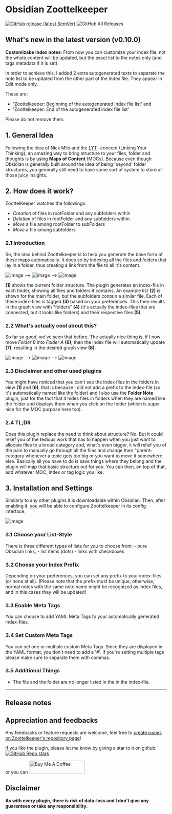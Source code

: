 # Obsidian Zoottelkeeper

[![GitHub release (latest SemVer)](https://img.shields.io/github/v/release/akosbalasko/zoottelkeeper-obsidian-plugin?style=for-the-badge&sort=semver)](https://github.com/akosbalasko/zoottelkeeper-obsidian-plugin/releases/latest)
![GitHub All Releases](https://img.shields.io/github/downloads/akosbalasko/zoottelkeeper-obsidian-plugin/total?style=for-the-badge)

## What's new in the latest version (v0.10.0)
**Customizabe index notes**: From now you can customize your index file, not the whole content will be updated, but the exact list to the notes only (and tags metadata if it is set).

In order to achieve this, I added 2 extra autogenerated texts to separate the note list to be updated from the other part of the index file. They appear in Edit mode only. 

These are: 
  - 'Zoottelkeeper: Beginning of the autogenerated index file list' and
  - 'Zoottelkeeper: End of the autogenerated index file list'
  
Please do not remove them.

## 1. General Idea
Following the idea of Nick Milo and the [LYT](https://www.linkingyourthinking.com/) -concept (Linking Your Thinking), an amazing way to bring structure to your files, folder and thoughts is by using **Maps of Content** (MOCs). Because even though Obsidian is generally built around the idea of being 'beyond' folder structures, you generally still need to have some sort of system to store all those juicy insights.

## 2. How does it work?
ZoottelKeeper watches the followings:

- _Creation_ of files in rootFolder and any subfolders within 
- _Deletion_ of files in rootFolder and any subfolders within 
- _Move_ a file among rootFolder to subFolders
- _Move_ a file among subfolders

### 2.1 Introduction
So, the idea behind Zoottelkeeper is to help you generate the base form of these maps automatically. It does so by indexing all the files and folders that lay in a folder, thus creating a link from the file to all it's content.

![image](https://user-images.githubusercontent.com/46029522/126865703-c3a3d12f-a88f-42d1-806a-415d9e1afa53.png)  -->  ![image](https://user-images.githubusercontent.com/46029522/126865758-883888d3-8cf1-496a-aa04-58ae6a4c69a6.png)  --> ![image](https://user-images.githubusercontent.com/46029522/126865823-84272e62-8f4f-417c-8af1-e624a02963be.png)

**(1)** shows the current folder structure. The plugin generates an index-file in each folder, showing all files and folders it contains. An example list **(2)** is shown for the main folder, but the subfolders contain a similar file. Each of these index-files is tagged **(3)** based on your preferences. This then results in the graph view with "folders" **(4)** (it's actually the index-files that are connected, but it looks like folders) and their respective files **(5)**.

### 2.2 What's actually cool about this?
So far so good, we've seen that before. The actually nice thing is, if I now move *Folder B* into *Folder A* **(6)**, then the index file will automatically update **(7)**, resulting in the desired graph view **(8)**.

![image](https://user-images.githubusercontent.com/46029522/126866100-be3717da-cae6-4550-9e52-7719d00e49f7.png)  -->  ![image](https://user-images.githubusercontent.com/46029522/126866120-b2b8d0b1-2334-4be9-88d8-84bb825705a6.png)  -->  ![image](https://user-images.githubusercontent.com/46029522/126866136-ba068748-5698-4ca7-aeff-562ab0c435a0.png)

### 2.3 Disclaimer and other used plugins
You might have noticed that you can't see the index files in the folders in view **(1)** and **(6)**, that is because I did not add a prefix to the index-file (so it's automatically named like the folder) and I also use the **Folder Note** plugin, just for the fact that it hides files in folders when they are named like the folder and displays them when you click on the folder (which is super nice for the MOC purpose here too).

### 2.4 TL;DR
Does this plugin replace the need to think about structure? No. But it could relief you of the tedious work that has to happen when you just want to allocate files to a broad category and, what's even bigger, it will relief you of the pain to manually go through all the files and change their "parent-category whenever a topic gets too big or you want to move it somewhere else. Basically all you have to do is save things where they belong and the plugin will map that basic structure out for you. You can then, on top of that, add whatever MOC, index or tag logic you like.

## 3. Installation and Settings
Similarly to any other plugins it is downloadable within Obsidian. Then, after enabling it, you will be able to configure Zoottelkeeper in its config interface.

![image](https://user-images.githubusercontent.com/46029522/126864195-4a8c7dd6-54ca-435e-a0bf-5a6520083609.png)

### 3.1 Choose your List-Style
There is three different types of lists for you to choose from:
	- pure Obsidian links, 
	- list items (dots)
	- links with checkboxes

### 3.2 Choose your Index Prefix
Depending on your preferences, you can set any prefix to your index-files (or none at all). (Please note that the prefix must be unique, otherwise, normal notes with the same note name might be recognized as index files, and in this cases they will be updated! 

### 3.3 Enable Meta Tags
You can choose to add YAML Meta Tags to your automatically generated index-files.

### 3.4 Set Custom Meta Tags
You can set one or multiple custom Meta Tags. Since they are displayed in the YAML format, you don't need to add a '#'.
If you're setting multiple tags please make sure to separate them with commas.

### 3.5 Additional Things
- The file and the folder are no longer listed in the in the index-file.
	
---

## Release notes

## Appreciation and feedbacks

Any feedbacks or feature requests are welcome, feel free to [create issues on Zoottelkeeper's repository page](https://github.com/akosbalasko/zoottelkeeper-obsidian-plugin/issues/new)!


If you like the plugin, please let me know by giving a star to it on github: [![GitHub Repo stars](https://img.shields.io/github/stars/akosbalasko/zoottelkeeper-obsidian-plugin?style=social)](https://github.com/akosbalasko/zoottelkeeper-obsidian-plugin/stargazers)

or you can <a href="https://www.buymeacoffee.com/akosbalasko" target="_blank"><img src="https://cdn.buymeacoffee.com/buttons/default-yellow.png" alt="Buy Me A Coffee" height="41" width="174"></a>


## Disclaimer

**As with every plugin, there is risk of data-loss and I don't give any guarantees or take any responsibility.**